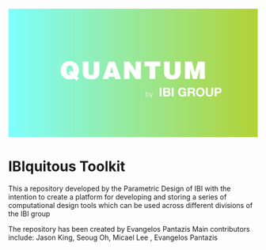 

![Screenshot](logoImages/IBI_Quantum-04.jpg)

# IBIquitous Toolkit

This a repository developed by the Parametric Design of IBI with the intention to create a platform for developing and storing
a series of computational design tools which can be used across different divisions of the IBI group 

The repository has been created by Evangelos Pantazis 
Main contributors include: Jason King, Seoug Oh, Micael Lee , Evangelos Pantazis
